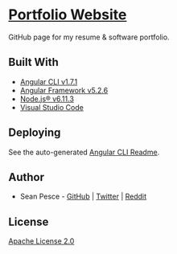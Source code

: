# [Portfolio Website](https://SeanPesce.github.io/Portfolio)  

GitHub page for my resume & software portfolio.  


## Built With  

 * [Angular CLI v1.7.1](https://cli.angular.io/)  
 * [Angular Framework v5.2.6](https://angular.io/)  
 * [Node.js® v6.11.3](https://nodejs.org)  
 * [Visual Studio Code](https://code.visualstudio.com/)  


## Deploying  

See the auto-generated [Angular CLI Readme](Readme_AngularCLI.md).  


## Author  

 * Sean Pesce - [GitHub](https://github.com/SeanPesce) | [Twitter](https://twitter.com/SeanPesce) | [Reddit](https://www.reddit.com/u/SeanPesce)  


## License  

[Apache License 2.0](LICENSE)  

